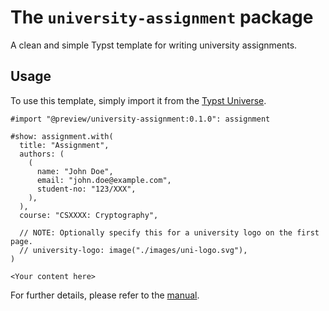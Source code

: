 # The `university-assignment` package

A clean and simple Typst template for writing university assignments.

## Usage

To use this template, simply import it from the [Typst Universe][typ-uni].

```typ
#import "@preview/university-assignment:0.1.0": assignment

#show: assignment.with(
  title: "Assignment",
  authors: (
    (
      name: "John Doe",
      email: "john.doe@example.com",
      student-no: "123/XXX",
    ),
  ),
  course: "CSXXXX: Cryptography",

  // NOTE: Optionally specify this for a university logo on the first page.
  // university-logo: image("./images/uni-logo.svg"),
)

<Your content here>
```

For further details, please refer to the [manual](./docs/manual.pdf).

[typ-uni]: https://typst.app/universe/
